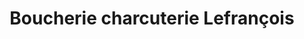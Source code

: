 ---
title: "Boucherie charcuterie Lefrançois"
url: /sainte-adresse/boucherie-charcuterie-lefrancois/
shop: Metzgerei
---